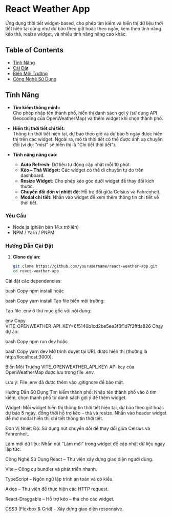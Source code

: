 # React Weather App

Ứng dụng thời tiết widget-based, cho phép tìm kiếm và hiển thị dữ liệu thời tiết hiện tại cũng như dự báo theo giờ hoặc theo ngày, kèm theo tính năng kéo thả, resize widget, và nhiều tính năng nâng cao khác.

## Table of Contents

- [Tính Năng](#tính-năng)
- [Cài Đặt](#cài-đặt)
- [Biến Môi Trường](#biến-môi-trường)
- [Công Nghệ Sử Dụng](#công-nghệ-sử-dụng)


## Tính Năng

- **Tìm kiếm thông minh:**  
  Cho phép nhập tên thành phố, hiển thị danh sách gợi ý (sử dụng API Geocoding của OpenWeatherMap) và thêm widget khi chọn thành phố.

- **Hiển thị thời tiết chi tiết:**  
  Thông tin thời tiết hiện tại, dự báo theo giờ và dự báo 5 ngày được hiển thị trên các widget. Ngoài ra, mô tả thời tiết có thể được ánh xạ chuyển đổi (ví dụ: "mist" sẽ hiển thị là "Chi tiết thời tiết").

- **Tính năng nâng cao:**  
  - **Auto Refresh:** Dữ liệu tự động cập nhật mỗi 10 phút.
  - **Kéo – Thả Widget:** Các widget có thể di chuyển tự do trên dashboard.
  - **Resize Widget:** Cho phép kéo góc dưới widget để thay đổi kích thước.
  - **Chuyển đổi đơn vị nhiệt độ:** Hỗ trợ đổi giữa Celsius và Fahrenheit.
  - **Modal chi tiết:** Nhấn vào widget để xem thêm thông tin chi tiết về thời tiết.

### Yêu Cầu

- Node.js (phiên bản 14.x trở lên)
- NPM / Yarn / PNPM

### Hướng Dẫn Cài Đặt

1. **Clone dự án:**

   ```bash
   git clone https://github.com/yourusername/react-weather-app.git
   cd react-weather-app
Cài đặt các dependencies:

bash
Copy
npm install
hoặc

bash
Copy
yarn install
Tạo file biến môi trường:

Tạo file .env ở thư mục gốc với nội dung:

env
Copy
VITE_OPENWEATHER_API_KEY=6f5146b1cd2be5ee3f6f1d7f3ffda826
Chạy dự án:

bash
Copy
npm run dev
hoặc

bash
Copy
yarn dev
Mở trình duyệt tại URL được hiển thị (thường là http://localhost:3000).


Biến Môi Trường
VITE_OPENWEATHER_API_KEY:
API key của OpenWeatherMap được lưu trong file .env.

Lưu ý: File .env đã được thêm vào .gitignore để bảo mật.

Hướng Dẫn Sử Dụng
Tìm kiếm thành phố:
Nhập tên thành phố vào ô tìm kiếm, chọn thành phố từ danh sách gợi ý để thêm widget.

Widget:
Mỗi widget hiển thị thông tin thời tiết hiện tại, dự báo theo giờ hoặc dự báo 5 ngày, đồng thời hỗ trợ kéo – thả và resize.
Nhấn vào header widget để mở modal hiển thị chi tiết thông tin thời tiết.

Đơn Vị Nhiệt Độ:
Sử dụng nút chuyển đổi để thay đổi giữa Celsius và Fahrenheit.

Làm mới dữ liệu:
Nhấn nút “Làm mới” trong widget để cập nhật dữ liệu ngay lập tức.

Công Nghệ Sử Dụng
React – Thư viện xây dựng giao diện người dùng.

Vite – Công cụ bundler và phát triển nhanh.

TypeScript – Ngôn ngữ lập trình an toàn và có kiểu.

Axios – Thư viện để thực hiện các HTTP request.

React-Draggable – Hỗ trợ kéo – thả cho các widget.

CSS3 (Flexbox & Grid) – Xây dựng giao diện responsive.

